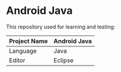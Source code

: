 # Android Java

This repository used for learning and testing:

| Project Name                  | Android Java                   |
|-------------------------------|--------------------------------|
| Language                      | Java                           |
| Editor                        | Eclipse                        |

[//]: # (<img src="preview_1.png" alt="Preview 1" width="411" height="914">)
